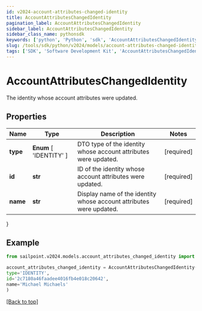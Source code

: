```yaml
---
id: v2024-account-attributes-changed-identity
title: AccountAttributesChangedIdentity
pagination_label: AccountAttributesChangedIdentity
sidebar_label: AccountAttributesChangedIdentity
sidebar_class_name: pythonsdk
keywords: ['python', 'Python', 'sdk', 'AccountAttributesChangedIdentity', 'V2024AccountAttributesChangedIdentity'] 
slug: /tools/sdk/python/v2024/models/account-attributes-changed-identity
tags: ['SDK', 'Software Development Kit', 'AccountAttributesChangedIdentity', 'V2024AccountAttributesChangedIdentity']
---
```


# AccountAttributesChangedIdentity

The identity whose account attributes were updated.

## Properties

Name | Type | Description | Notes
------------ | ------------- | ------------- | -------------
**type** |  **Enum** [  'IDENTITY' ] | DTO type of the identity whose account attributes were updated. | [required]
**id** | **str** | ID of the identity whose account attributes were updated. | [required]
**name** | **str** | Display name of the identity whose account attributes were updated. | [required]
}

## Example

```python
from sailpoint.v2024.models.account_attributes_changed_identity import AccountAttributesChangedIdentity

account_attributes_changed_identity = AccountAttributesChangedIdentity(
type='IDENTITY',
id='2c7180a46faadee4016fb4e018c20642',
name='Michael Michaels'
)

```
[[Back to top]](#) 

